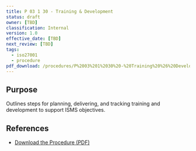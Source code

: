 ```yaml
---
title: P 03 1 30 - Training & Development
status: draft
owner: [TBD]
classification: Internal
version: 1.0
effective_date: [TBD]
next_review: [TBD]
tags:
  - iso27001
  - procedure
pdf_download: /procedures/P%2003%201%2030%20-%20Training%20%26%20Development.pdf
---
```


## Purpose
Outlines steps for planning, delivering, and tracking training and development to support ISMS objectives.

## References
- [Download the Procedure (PDF)](/procedures/P%2003%201%2030%20-%20Training%20%26%20Development.pdf)
